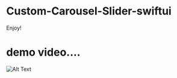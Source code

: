 # Custom-Carousel-Slider-swiftui


Enjoy!

#  demo video....





![Alt Text](https://j.gifs.com/zvLXpq.gif)
